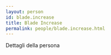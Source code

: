 ```yaml
---
layout: person
id: blade.increase
title: Blade Increase
permalink: people/blade.increase.html
---
```


Dettagli della persona